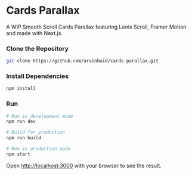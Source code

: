 # Cards Parallax

A WIP Smooth Scroll Cards Parallax featuring Lenis Scroll, Framer Motion and made with Next.js.

<!-- ![Mask Cursor Effect](public/assets/mask-cursor-effect.gif) -->

### Clone the Repository

```bash
git clone https://github.com/arvinbuid/cards-parallax.git
```

### Install Dependencies

```bash
npm install
```

### Run

```bash
# Run in development mode
npm run dev

# Build for production
npm run build

# Run in production mode
npm start
```

Open [http://localhost:3000](http://localhost:3000) with your browser to see the result.
